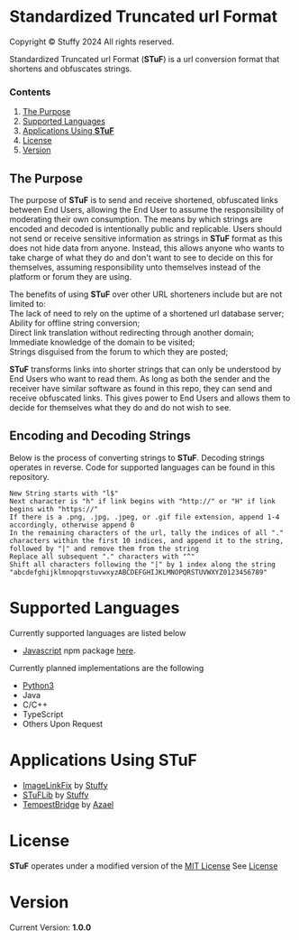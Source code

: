 # Standardized Truncated url Format  

Copyright © Stuffy 2024 All rights reserved.  

Standardized Truncated url Format (**STuF**) is a url conversion format that shortens and obfuscates strings.  

### Contents  

1. [The Purpose](README.md#the-purpose)  
2. [Supported Languages](README.md#supported-languages)  
3. [Applications Using **STuF**](README.md#applications-using-stuf)  
4. [License](README.md#License)  
4. [Version](README.md#version)  

## The Purpose  

The purpose of **STuF** is to send and receive shortened, obfuscated links between End Users, allowing the End User to assume the responsibility of moderating their own consumption. The means by which strings are encoded and decoded is intentionally public and replicable. Users should not send or receive sensitive information as strings in **STuF** format as this does not hide data from anyone. Instead, this allows anyone who wants to take charge of what they do and don't want to see to decide on this for themselves, assuming responsibility unto themselves instead of the platform or forum they are using.  

The benefits of using **STuF** over other URL shorteners include but are not limited to:  
The lack of need to rely on the uptime of a shortened url database server;  
Ability for offline string conversion;  
Direct link translation without redirecting through another domain;  
Immediate knowledge of the domain to be visited;  
Strings disguised from the forum to which they are posted;  

**STuF** transforms links into shorter strings that can only be understood by End Users who want to read them. As long as both the sender and the receiver have similar software as found in this repo, they can send and receive obfuscated links. This gives power to End Users and allows them to decide for themselves what they do and do not wish to see.  

## Encoding and Decoding Strings  

Below is the process of converting strings to **STuF**. Decoding strings operates in reverse. Code for supported languages can be found in this repository.  
```
New String starts with "l$"
Next character is "h" if link begins with "http://" or "H" if link begins with "https://"
If there is a .png, .jpg, .jpeg, or .gif file extension, append 1-4 accordingly, otherwise append 0
In the remaining characters of the url, tally the indices of all "." characters within the first 10 indices, and append it to the string, followed by "|" and remove them from the string
Replace all subsequent "." characters with "^"
Shift all characters following the "|" by 1 index along the string "abcdefghijklmnopqrstuvwxyzABCDEFGHIJKLMNOPQRSTUVWXYZ0123456789"
```

# Supported Languages  

Currently supported languages are listed below  
- [Javascript](/implementations/Javascript/package)  npm package [here](https://www.npmjs.com/package/stuf).

Currently planned implementations are the following  
- [Python3](/implementations/STuF.py)  
- Java  
- C/C++  
- TypeScript  
- Others Upon Request  


# Applications Using **STuF**  
- [ImageLinkFix](https://www.chattriggers.com/modules/v/ImageLinkFix) by [Stuffy](https://github.com/stuffyerface)  
- [STuFLib](https://www.chattriggers.com/modules/v/STuFLib) by [Stuffy](https://github.com/stuffyerface)  
- [TempestBridge](https://www.chattriggers.com/modules/v/TempestBridge) by [Azael](https://github.com/AzaelMew)  

# License  
**STuF** operates under a modified version of the [MIT License](https://choosealicense.com/licenses/mit/)
See [License](LICENSE.md)  

# Version  

Current Version: **1.0.0**  